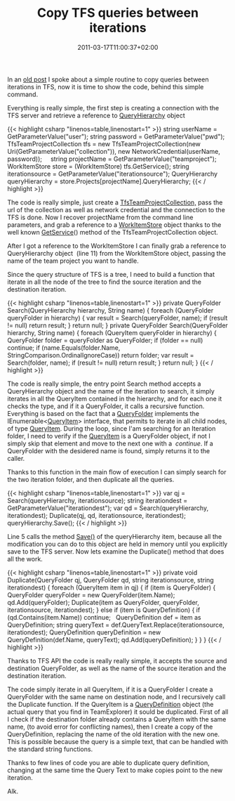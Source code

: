 ﻿---
title: "Copy TFS queries between iterations"
description: ""
date: 2011-03-17T11:00:37+02:00
draft: false
tags: [TfsAPI]
categories: [Team Foundation Server]
---
In an [old post](http://www.codewrecks.com/blog/index.php/2011/03/07/duplicate-queries-in-tfs-between-iterations/) I spoke about a simple routine to copy queries between iterations in TFS, now it is time to show the code, behind this simple command.

Everything is really simple, the first step is creating a connection with the TFS server and retrieve a reference to [QueryHierarchy](http://msdn.microsoft.com/en-us/library/microsoft.teamfoundation.workitemtracking.client.queryhierarchy.aspx) object

{{< highlight csharp "linenos=table,linenostart=1" >}}
string userName = GetParameterValue<String>("user");
string password = GetParameterValue<String>("pwd");
TfsTeamProjectCollection tfs =
new TfsTeamProjectCollection(new Uri(GetParameterValue<String>("collection")),
new NetworkCredential(userName, password));
 
 
string projectName = GetParameterValue<String>("teamproject");
WorkItemStore store = (WorkItemStore) tfs.GetService<WorkItemStore>();
string iterationsource = GetParameterValue<String>("iterationsource");
QueryHierarchy queryHierarchy = store.Projects[projectName].QueryHierarchy;
{{< / highlight >}}

The code is really simple, just create a [TfsTeamProjectCollection,](http://msdn.microsoft.com/query/dev10.query?appId=Dev10IDEF1&amp;l=EN-US&amp;k=k%28MICROSOFT.TEAMFOUNDATION.CLIENT.TFSTEAMPROJECTCOLLECTION%29;k%28TargetFrameworkMoniker-%22.NETFRAMEWORK%2cVERSION%3dV4.0%22%29;k%28DevLang-CSHARP%29&amp;rd=true) pass the url of the collection as well as network credential and the connection to the TFS is done. Now I recover projectName from the command line parameters, and grab a reference to a [WorkItemStore](http://msdn.microsoft.com/query/dev10.query?appId=Dev10IDEF1&amp;l=EN-US&amp;k=k%28MICROSOFT.TEAMFOUNDATION.WORKITEMTRACKING.CLIENT.WORKITEMSTORE%29;k%28TargetFrameworkMoniker-%22.NETFRAMEWORK%2cVERSION%3dV4.0%22%29;k%28DevLang-CSHARP%29&amp;rd=true) object thanks to the well known [GetService](http://msdn.microsoft.com/query/dev10.query?appId=Dev10IDEF1&amp;l=EN-US&amp;k=k%28%22MICROSOFT.TEAMFOUNDATION.CLIENT.TFSCONNECTION.GETSERVICE%60%601%22%29;k%28TargetFrameworkMoniker-%22.NETFRAMEWORK%2cVERSION%3dV4.0%22%29;k%28DevLang-CSHARP%29&amp;rd=true)() method of the TfsTeamProjectCollection object.

After I got a reference to the WorkItemStore I can finally grab a reference to QueryHierarchy object  (line 11) from the WorkItemStore object, passing the name of the team project you want to handle.

Since the query structure of TFS is a tree, I need to build a function that iterate in all the node of the tree to find the source iteration and the destination iteration.

{{< highlight csharp "linenos=table,linenostart=1" >}}
private QueryFolder Search(QueryHierarchy hierarchy, String name)
{
foreach (QueryFolder queryFolder in hierarchy)
{
var result = Search(queryFolder, name);
if (result != null) return result;
}
return null;
}
private QueryFolder Search(QueryFolder hierarchy, String name)
{
foreach (QueryItem queryFolder in hierarchy)
{
QueryFolder folder = queryFolder as QueryFolder;
if (folder == null) continue;
if (name.Equals(folder.Name, StringComparison.OrdinalIgnoreCase))
return folder;
var result = Search(folder, name);
if (result != null)
return result;
}
return null;
}
{{< / highlight >}}

The code is really simple, the entry point Search method accepts a QueryHierarchy object and the name of the iteration to search, it simply iterates in all the QueryItem contained in the hierarchy, and for each one it checks the type, and if it a QueryFolder, it calls a recursive function. Everything is based on the fact that a [QueryFolder](http://msdn.microsoft.com/en-us/library/microsoft.teamfoundation.workitemtracking.client.queryfolder.aspx?appId=Dev10IDEF1&amp;l=EN-US&amp;k=k%28MICROSOFT.TEAMFOUNDATION.WORKITEMTRACKING.CLIENT.QUERYITEM%29;k%28TargetFrameworkMoniker-&quot;.NETFRAMEWORK&amp;k=VERSION=V4.0&quot;%29;k%28DevLang-CSHARP%29&amp;rd=true) implements the IEnumerable&lt;[QueryItem](http://msdn.microsoft.com/query/dev10.query?appId=Dev10IDEF1&amp;l=EN-US&amp;k=k%28MICROSOFT.TEAMFOUNDATION.WORKITEMTRACKING.CLIENT.QUERYITEM%29;k%28TargetFrameworkMoniker-%22.NETFRAMEWORK%2cVERSION%3dV4.0%22%29;k%28DevLang-CSHARP%29&amp;rd=true)&gt; interface, that permits to iterate in all child nodes, of type [QueryItem](http://msdn.microsoft.com/query/dev10.query?appId=Dev10IDEF1&amp;l=EN-US&amp;k=k%28MICROSOFT.TEAMFOUNDATION.WORKITEMTRACKING.CLIENT.QUERYITEM%29;k%28TargetFrameworkMoniker-%22.NETFRAMEWORK%2cVERSION%3dV4.0%22%29;k%28DevLang-CSHARP%29&amp;rd=true). During the loop, since I'am searching for an Iteration folder, I need to verify if the [QueryItem](http://msdn.microsoft.com/query/dev10.query?appId=Dev10IDEF1&amp;l=EN-US&amp;k=k%28MICROSOFT.TEAMFOUNDATION.WORKITEMTRACKING.CLIENT.QUERYITEM%29;k%28TargetFrameworkMoniker-%22.NETFRAMEWORK%2cVERSION%3dV4.0%22%29;k%28DevLang-CSHARP%29&amp;rd=true) is a QueryFolder object, if not I simply skip that element and move to the next one with a  *continue*. If a QueryFolder with the desidered name is found, simply returns it to the caller.

Thanks to this function in the main flow of execution I can simply search for the two iteration folder, and then duplicate all the queries.

{{< highlight csharp "linenos=table,linenostart=1" >}}
var qj = Search(queryHierarchy, iterationsource);
string iterationdest = GetParameterValue<String>("iterationdest");
var qd = Search(queryHierarchy, iterationdest);
Duplicate(qj, qd, iterationsource, iterationdest);
queryHierarchy.Save();
{{< / highlight >}}

Line 5 calls the method [Save()](http://msdn.microsoft.com/query/dev10.query?appId=Dev10IDEF1&amp;l=EN-US&amp;k=k%28MICROSOFT.TEAMFOUNDATION.WORKITEMTRACKING.CLIENT.QUERYHIERARCHY.SAVE%29;k%28TargetFrameworkMoniker-%22.NETFRAMEWORK%2cVERSION%3dV4.0%22%29;k%28DevLang-CSHARP%29&amp;rd=true) of the queryHierarchy item, because all the modification you can do to this object are held in memory until you explicitly save to the TFS server. Now lets examine the Duplicate() method that does all the work.

{{< highlight csharp "linenos=table,linenostart=1" >}}
private void Duplicate(QueryFolder qj, QueryFolder qd, string iterationsource, string iterationdest)
{
foreach (QueryItem item in qj)
{
if (item is QueryFolder)
{
QueryFolder queryFolder = new QueryFolder(item.Name);
qd.Add(queryFolder);
Duplicate(item as QueryFolder, queryFolder, iterationsource, iterationdest);
}
else if (item is QueryDefinition)
{
if (qd.Contains(item.Name)) continue;
 
QueryDefinition def = item as QueryDefinition;
string queryText = def.QueryText.Replace(iterationsource, iterationdest);
QueryDefinition queryDefinition = new QueryDefinition(def.Name, queryText);
qd.Add(queryDefinition);
}
}
}
{{< / highlight >}}

Thanks to TFS API the code is really really simple, it accepts the source and destination QueryFolder, as well as the name of the source iteration and the destination iteration.

The code simply iterate in all QueryItem, if it is a QueryFolder I create a QueryFolder with the same name on destination node, and I recursively call the Duplicate function. If the QueryItem is a [QueryDefinition](http://msdn.microsoft.com/query/dev10.query?appId=Dev10IDEF1&amp;l=EN-US&amp;k=k%28MICROSOFT.TEAMFOUNDATION.WORKITEMTRACKING.CLIENT.QUERYDEFINITION%29;k%28TargetFrameworkMoniker-%22.NETFRAMEWORK%2cVERSION%3dV4.0%22%29;k%28DevLang-CSHARP%29&amp;rd=true) object (the actual query that you find in TeamExplorer) it sould be duplicated. First of all I check if the destination folder already contains a QueryItem with the same name, (to avoid error for conflicting names), then I create a copy of the QueryDefinition, replacing the name of the old iteration with the new one. This is possible because the query is a simple text, that can be handled with the standard string functions.

Thanks to few lines of code you are able to duplicate query definition, changing at the same time the Query Text to make copies point to the new iteration.

Alk.
